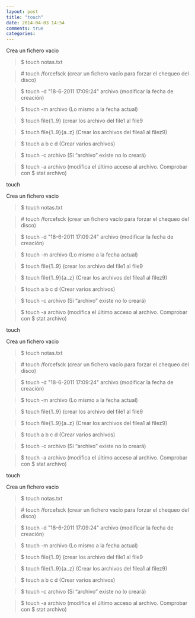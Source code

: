 ```yaml
---
layout: post
title: "touch"
date: 2014-04-03 14:54
comments: true
categories: 
---
```

Crea un fichero vacio

>$ touch notas.txt

>\# touch /forcefsck (crear un fichero vacío para forzar el chequeo del disco)

>$ touch -d "18-6-2011 17:09:24" archivo (modificar la fecha de creación)

>$ touch -m archivo (Lo mismo a la fecha actual)

>$ touch file{1..9} (crear los archivo del file1 al file9

>$ touch file{1..9}{a..z} (Crear los archivos del filea1 al filez9)

>$ touch a b c d (Crear varios archivos)

>$ touch -c archivo (Si “archivo” existe no lo creará)

>$ touch -a archivo (modifica el último acceso al archivo. Comprobar con $ stat archivo)

touch

Crea un fichero vacio

>$ touch notas.txt

>\# touch /forcefsck (crear un fichero vacío para forzar el chequeo del disco)

>$ touch -d "18-6-2011 17:09:24" archivo (modificar la fecha de creación)

>$ touch -m archivo (Lo mismo a la fecha actual)

>$ touch file{1..9} (crear los archivo del file1 al file9

>$ touch file{1..9}{a..z} (Crear los archivos del filea1 al filez9)

>$ touch a b c d (Crear varios archivos)

>$ touch -c archivo (Si “archivo” existe no lo creará)

>$ touch -a archivo (modifica el último acceso al archivo. Comprobar con $ stat archivo)

touch

Crea un fichero vacio

>$ touch notas.txt

>\# touch /forcefsck (crear un fichero vacío para forzar el chequeo del disco)

>$ touch -d "18-6-2011 17:09:24" archivo (modificar la fecha de creación)

>$ touch -m archivo (Lo mismo a la fecha actual)

>$ touch file{1..9} (crear los archivo del file1 al file9

>$ touch file{1..9}{a..z} (Crear los archivos del filea1 al filez9)

>$ touch a b c d (Crear varios archivos)

>$ touch -c archivo (Si “archivo” existe no lo creará)

>$ touch -a archivo (modifica el último acceso al archivo. Comprobar con $ stat archivo)

touch

Crea un fichero vacio

>$ touch notas.txt

>\# touch /forcefsck (crear un fichero vacío para forzar el chequeo del disco)

>$ touch -d "18-6-2011 17:09:24" archivo (modificar la fecha de creación)

>$ touch -m archivo (Lo mismo a la fecha actual)

>$ touch file{1..9} (crear los archivo del file1 al file9

>$ touch file{1..9}{a..z} (Crear los archivos del filea1 al filez9)

>$ touch a b c d (Crear varios archivos)

>$ touch -c archivo (Si “archivo” existe no lo creará)

>$ touch -a archivo (modifica el último acceso al archivo. Comprobar con $ stat archivo)


